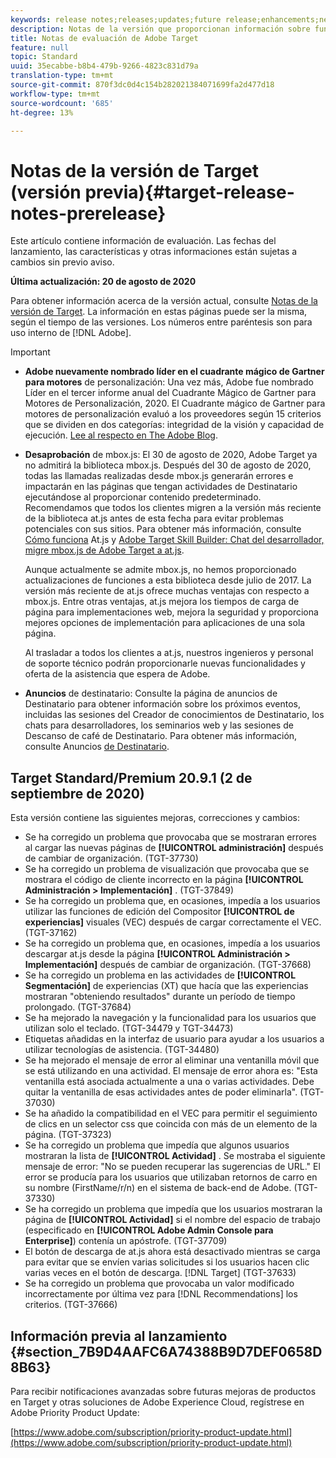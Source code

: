 ```yaml
---
keywords: release notes;releases;updates;future release;enhancements;new features;fixes;updates
description: Notas de la versión que proporcionan información sobre funciones, mejoras y correcciones para las versiones más recientes o futuras de DNL Adobe Target.
title: Notas de evaluación de Adobe Target
feature: null
topic: Standard
uuid: 35ecabbe-b8b4-479b-9266-4823c831d79a
translation-type: tm+mt
source-git-commit: 870f3dc0d4c154b282021384071699fa2d477d18
workflow-type: tm+mt
source-wordcount: '685'
ht-degree: 13%

---
```



# Notas de la versión de Target (versión previa){#target-release-notes-prerelease}

Este artículo contiene información de evaluación. Las fechas del lanzamiento, las características y otras informaciones están sujetas a cambios sin previo aviso.

**Última actualización: 20 de agosto de 2020**

Para obtener información acerca de la versión actual, consulte [Notas de la versión de Target](release-notes.md). La información en estas páginas puede ser la misma, según el tiempo de las versiones. Los números entre paréntesis son para uso interno de [!DNL Adobe].

>[!IMPORTANT]
>
>* **Adobe nuevamente nombrado líder en el cuadrante mágico de Gartner para motores** de personalización: Una vez más, Adobe fue nombrado Líder en el tercer informe anual del Cuadrante Mágico de Gartner para Motores de Personalización, 2020. El Cuadrante mágico de Gartner para motores de personalización evaluó a los proveedores según 15 criterios que se dividen en dos categorías: integridad de la visión y capacidad de ejecución. [Lee al respecto en The Adobe Blog](https://theblog.adobe.com/adobe-again-named-leader-in-gartner-magic-quadrant-for-personalization-engines/).
   >
   >
* **Desaprobación** de mbox.js: El 30 de agosto de 2020, Adobe Target ya no admitirá la biblioteca mbox.js. Después del 30 de agosto de 2020, todas las llamadas realizadas desde mbox.js generarán errores e impactarán en las páginas que tengan actividades de Destinatario ejecutándose al proporcionar contenido predeterminado. Recomendamos que todos los clientes migren a la versión más reciente de la biblioteca at.js antes de esta fecha para evitar problemas potenciales con sus sitios. Para obtener más información, consulte [Cómo funciona](/help/c-implementing-target/c-implementing-target-for-client-side-web/c-how-atjs-works/how-atjs-works.md) At.js y [Adobe Target Skill Builder: Chat del desarrollador, migre mbox.js de Adobe Target a at.js](https://seminars.adobeconnect.com/ptdo6mfo6qn6/?proto=true).
   >
   >   
   Aunque actualmente se admite mbox.js, no hemos proporcionado actualizaciones de funciones a esta biblioteca desde julio de 2017. La versión más reciente de at.js ofrece muchas ventajas con respecto a mbox.js. Entre otras ventajas, at.js mejora los tiempos de carga de página para implementaciones web, mejora la seguridad y proporciona mejores opciones de implementación para aplicaciones de una sola página.
   >
   >   
   Al trasladar a todos los clientes a at.js, nuestros ingenieros y personal de soporte técnico podrán proporcionarle nuevas funcionalidades y oferta de la asistencia que espera de Adobe.
   >
   >
* **Anuncios** de destinatario: Consulte la página de anuncios de Destinatario para obtener información sobre los próximos eventos, incluidas las sesiones del Creador de conocimientos de Destinatario, los chats para desarrolladores, los seminarios web y las sesiones de Descanso de café de Destinatario. Para obtener más información, consulte Anuncios [de Destinatario](/help/r-release-notes/target-announcements.md).


## Target Standard/Premium 20.9.1 (2 de septiembre de 2020)

Esta versión contiene las siguientes mejoras, correcciones y cambios:

* Se ha corregido un problema que provocaba que se mostraran errores al cargar las nuevas páginas de **[!UICONTROL administración]** después de cambiar de organización. (TGT-37730)
* Se ha corregido un problema de visualización que provocaba que se mostrara el código de cliente incorrecto en la página **[!UICONTROL Administración > Implementación]** . (TGT-37849)
* Se ha corregido un problema que, en ocasiones, impedía a los usuarios utilizar las funciones de edición del Compositor **[!UICONTROL de experiencias]** visuales (VEC) después de cargar correctamente el VEC. (TGT-37162)
* Se ha corregido un problema que, en ocasiones, impedía a los usuarios descargar at.js desde la página **[!UICONTROL Administración > Implementación]** después de cambiar de organización. (TGT-37668)
* Se ha corregido un problema en las actividades de **[!UICONTROL Segmentación]** de experiencias (XT) que hacía que las experiencias mostraran &quot;obteniendo resultados&quot; durante un período de tiempo prolongado. (TGT-37684)
* Se ha mejorado la navegación y la funcionalidad para los usuarios que utilizan solo el teclado. (TGT-34479 y TGT-34473)
* Etiquetas añadidas en la interfaz de usuario para ayudar a los usuarios a utilizar tecnologías de asistencia. (TGT-34480)
* Se ha mejorado el mensaje de error al eliminar una ventanilla móvil que se está utilizando en una actividad. El mensaje de error ahora es: &quot;Esta ventanilla está asociada actualmente a una o varias actividades. Debe quitar la ventanilla de esas actividades antes de poder eliminarla&quot;. (TGT-37030)
* Se ha añadido la compatibilidad en el VEC para permitir el seguimiento de clics en un selector css que coincida con más de un elemento de la página. (TGT-37323)
* Se ha corregido un problema que impedía que algunos usuarios mostraran la lista de **[!UICONTROL Actividad]** . Se mostraba el siguiente mensaje de error: &quot;No se pueden recuperar las sugerencias de URL.&quot; El error se producía para los usuarios que utilizaban retornos de carro en su nombre (FirstName/r/n) en el sistema de back-end de Adobe. (TGT-37330)
* Se ha corregido un problema que impedía que los usuarios mostraran la página de **[!UICONTROL Actividad]** si el nombre del espacio de trabajo (especificado en **[!UICONTROL Adobe Admin Console para Enterprise]**) contenía un apóstrofe. (TGT-37709)
* El botón de descarga de at.js ahora está desactivado mientras se carga para evitar que se envíen varias solicitudes si los usuarios hacen clic varias veces en el botón de descarga. [!DNL Target] (TGT-37633)
* Se ha corregido un problema que provocaba un valor modificado incorrectamente por última vez para [!DNL Recommendations] los criterios. (TGT-37666)

## Información previa al lanzamiento {#section_7B9D4AAFC6A74388B9D7DEF0658D8B63}

Para recibir notificaciones avanzadas sobre futuras mejoras de productos en Target y otras soluciones de Adobe Experience Cloud, regístrese en Adobe Priority Product Update:

[https://www.adobe.com/subscription/priority-product-update.html](https://www.adobe.com/subscription/priority-product-update.html)
